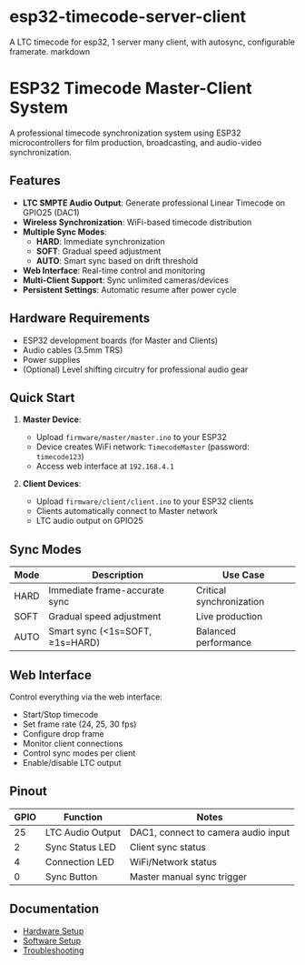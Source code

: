 # esp32-timecode-server-client
A LTC timecode for esp32, 1 server many client, with autosync, configurable framerate.
markdown
# ESP32 Timecode Master-Client System

A professional timecode synchronization system using ESP32 microcontrollers for film production, broadcasting, and audio-video synchronization.

## Features

- **LTC SMPTE Audio Output**: Generate professional Linear Timecode on GPIO25 (DAC1)
- **Wireless Synchronization**: WiFi-based timecode distribution
- **Multiple Sync Modes**: 
  - **HARD**: Immediate synchronization
  - **SOFT**: Gradual speed adjustment
  - **AUTO**: Smart sync based on drift threshold
- **Web Interface**: Real-time control and monitoring
- **Multi-Client Support**: Sync unlimited cameras/devices
- **Persistent Settings**: Automatic resume after power cycle

## Hardware Requirements

- ESP32 development boards (for Master and Clients)
- Audio cables (3.5mm TRS)
- Power supplies
- (Optional) Level shifting circuitry for professional audio gear

## Quick Start

1. **Master Device**:
   - Upload `firmware/master/master.ino` to your ESP32
   - Device creates WiFi network: `TimecodeMaster` (password: `timecode123`)
   - Access web interface at `192.168.4.1`

2. **Client Devices**:
   - Upload `firmware/client/client.ino` to your ESP32 clients
   - Clients automatically connect to Master network
   - LTC audio output on GPIO25

## Sync Modes

| Mode | Description | Use Case |
|------|-------------|----------|
| HARD | Immediate frame-accurate sync | Critical synchronization |
| SOFT | Gradual speed adjustment | Live production |
| AUTO | Smart sync (<1s=SOFT, ≥1s=HARD) | Balanced performance |

## Web Interface

Control everything via the web interface:
- Start/Stop timecode
- Set frame rate (24, 25, 30 fps)
- Configure drop frame
- Monitor client connections
- Control sync modes per client
- Enable/disable LTC output

## Pinout

| GPIO | Function | Notes |
|------|----------|-------|
| 25   | LTC Audio Output | DAC1, connect to camera audio input |
| 2    | Sync Status LED | Client sync status |
| 4    | Connection LED | WiFi/Network status |
| 0    | Sync Button | Master manual sync trigger |

## Documentation

- [Hardware Setup](docs/HARDWARE.md)
- [Software Setup](docs/SETUP.md)  
- [Troubleshooting](docs/TROUBLESHOOTING.md)
